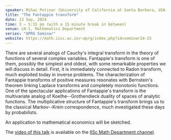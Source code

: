```yaml
---
speaker: Mihai Putinar (University of California at Santa Barbara, USA and Newcastle University, UK) 
title: "The Fantappie transform"
date: 13 Sep, 2024
time: 3 – 5:15 pm (with a 15 minute break in between) 
venue: LH-1, Mathematics Department
series: "APRG Seminar"
website: https://math.iisc.ac.in/~aprg/index.php?id=seminar24-25
---
```


There are several analogs of Cauchy's integral transform in the theory of functions of several complex variables. Fantappie's transform is one of them, possibly
the simplest and oldest, with some remarkable properties we will discuss in detail. First, it is immediately connected to Radon transform, much exploited today
in inverse problems. The characterization of Fantappie transforms of positive measures resonates with Bernstein's theorem linking Laplace transforms and completely
monotonic functions. One of the spectacular applications of Fantappie's transform is the multivariate analog of Koethe--Grothendieck duality of spaces of analytic
functions. The multiplicative structure of Fantappie's transform brings us to the classical Markov--Krein correspondence, much investigated these days by probabilists.

An application to mathematical economics will be sketched.

The [video of this talk](https://www.youtube.com/watch?v=PcW3T2P63JI&list=PLQXtaLhI1-1qRaxLLwYV1KdnhN8N3ieWy) is available
on the [IISc Math Department channel](https://www.youtube.com/channel/UCR5Igvq9HScQKlPr-0coSIg/playlists).

